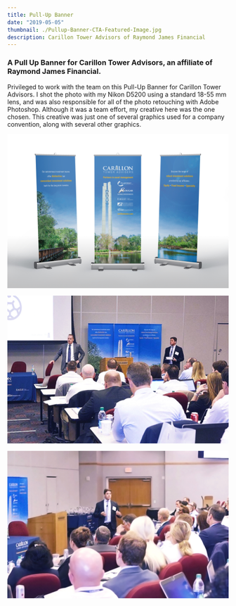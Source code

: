 ```yaml
---
title: Pull-Up Banner
date: "2019-05-05"
thumbnail: ./Pullup-Banner-CTA-Featured-Image.jpg
description: Carillon Tower Advisors of Raymond James Financial
---
```


### A Pull Up Banner for Carillon Tower Advisors, an affiliate of Raymond James Financial.

Privileged to work with the team on this Pull-Up Banner for Carillon Tower Advisors. I shot the photo with my Nikon D5200 using a standard 18-55 mm lens, and was also responsible for all of the photo retouching with Adobe Photoshop. Although it was a team effort, my creative here was the one chosen. This creative was just one of several graphics used for a company convention, along with several other graphics.

<div class="kg-card kg-image-card kg-width-full">

![cta-pull-up-banner](./Pullup-Banner-CTA-Mockup.jpg)

</div>

![cta-pull-up-banner](./CTA_Sales_Meeting_PullUp_Banner_Mockup01.JPG)

![cta-pull-up-banner](./CTA_Sales_Meeting_PullUp_Banner_Mockup03.JPG)
